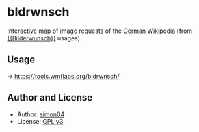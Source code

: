 # bldrwnsch

Interactive map of image requests of the German Wikipedia (from [{{Bilderwunsch}}](https://de.wikipedia.org/wiki/Vorlage:Bilderwunsch) usages).

## Usage

→ https://tools.wmflabs.org/bldrwnsch/

## Author and License

* Author: [simon04](https://github.com/simon04)
* License: [GPL v3](https://github.com/simon04/bldrwnsch/blob/gh-pages/LICENSE)

